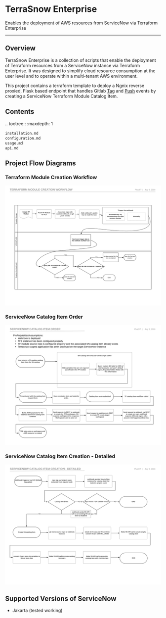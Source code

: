 # TerraSnow Enterprise

Enables the deployment of AWS resources from ServiceNow via Terraform Enterprise

--------------

## Overview

TerraSnow Enterprise is a collection of scripts that enable the deployment of Terraform resources from a ServiceNow instance via Terraform Enterprise. It was designed to simplify cloud resource consumption at the user level and to operate within a multi-tenant AWS environment.

This project contains a terraform template to deploy a Ngnix reverse proxied, Flask based endpoint that handles Gitlab [Tag](https://docs.gitlab.com/ee/user/project/integrations/webhooks.html#tag-events) and [Push](https://docs.gitlab.com/ee/user/project/integrations/webhooks.html#push-events) events by creating a ServiceNow Terraform Module Catalog Item.

## Contents

.. toctree::
    :maxdepth: 1

    installation.md
    configuration.md
    usage.md
    api.md

## Project Flow Diagrams

### Terraform Module Creation Workflow

![alt text][module_creation_workflow]

[module_creation_workflow]: images/Terrasnow_Enterprise_Module_Creation_Workflow_diagram.svg "Terrasnow Enterprise module creation workflow diagram"

### ServiceNow Catalog Item Order

![alt text][sn_cat_item_creation]

[sn_cat_item_creation]: images/ServiceNow_Catalog_item_order_diagram.svg "ServiceNow Catalog Item creation diagram"

### ServiceNow Catalog Item Creation - Detailed

![alt text][sn_cat_item_creation_detailed]

[sn_cat_item_creation_detailed]: images/ServiceNow_Catalog_item_creation.svg "ServiceNow Catalog Item creation - detailed diagram"

## Supported Versions of ServiceNow

*  Jakarta (tested working)
